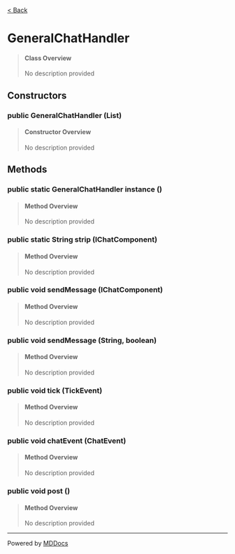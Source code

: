 [< Back](../README.md)
# GeneralChatHandler #
>#### Class Overview ####
>No description provided
## Constructors ##
### public GeneralChatHandler (List) ###
>#### Constructor Overview ####
>No description provided
>
## Methods ##
### public static GeneralChatHandler instance () ###
>#### Method Overview ####
>No description provided
>
### public static String strip (IChatComponent) ###
>#### Method Overview ####
>No description provided
>
### public void sendMessage (IChatComponent) ###
>#### Method Overview ####
>No description provided
>
### public void sendMessage (String, boolean) ###
>#### Method Overview ####
>No description provided
>
### public void tick (TickEvent) ###
>#### Method Overview ####
>No description provided
>
### public void chatEvent (ChatEvent) ###
>#### Method Overview ####
>No description provided
>
### public void post () ###
>#### Method Overview ####
>No description provided
>

---
Powered by [MDDocs](https://github.com/VRCube/MDDocs)